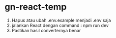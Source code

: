 # gn-react-temp

1. Hapus atau ubah .env.example menjadi .env saja
2. jalankan React dengan command : npm run dev
3. Pastikan hasil converternya benar
